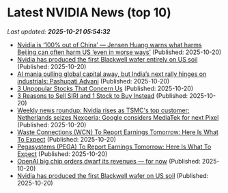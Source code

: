 # Latest NVIDIA News (top 10)
_Last updated: **2025-10-21 05:54:32**_

- [Nvidia is ‘100% out of China’ — Jensen Huang warns what harms Beijing can often harm US ‘even in worse ways’](https://www.livemint.com/companies/news/nvidia-is-100-out-of-china-jensen-huang-warns-what-harms-beijing-can-often-harm-us-even-in-worse-ways-11760930364663.html) (Published: 2025-10-20)
- [Nvidia has produced the first Blackwell wafer entirely on US soil](https://biztoc.com/x/eb5397dab77a9d52) (Published: 2025-10-20)
- [AI mania pulling global capital away, but India’s next rally hinges on industrials: Pashupati Advani](https://economictimes.indiatimes.com/markets/expert-view/ai-mania-pulling-global-capital-away-but-indias-next-rally-hinges-on-industrials-pashupati-advani/articleshow/124699583.cms) (Published: 2025-10-20)
- [3 Unpopular Stocks That Concern Us](https://finance.yahoo.com/news/3-unpopular-stocks-concern-us-044028267.html) (Published: 2025-10-20)
- [3 Reasons to Sell SIRI and 1 Stock to Buy Instead](https://finance.yahoo.com/news/3-reasons-sell-siri-1-040046632.html) (Published: 2025-10-20)
- [Weekly news roundup: Nvidia rises as TSMC's top customer; Netherlands seizes Nexperia; Google considers MediaTek for next Pixel](https://www.digitimes.com/news/a20251020VL204/digitimes-asia-weekly-news-roundup-tsmc-nexperia-mediatek-nvidia.html) (Published: 2025-10-20)
- [Waste Connections (WCN) To Report Earnings Tomorrow: Here Is What To Expect](https://finance.yahoo.com/news/waste-connections-wcn-report-earnings-030705666.html) (Published: 2025-10-20)
- [Pegasystems (PEGA) To Report Earnings Tomorrow: Here Is What To Expect](https://finance.yahoo.com/news/pegasystems-pega-report-earnings-tomorrow-030654581.html) (Published: 2025-10-20)
- [OpenAI big chip orders dwarf its revenues — for now](https://economictimes.indiatimes.com/tech/artificial-intelligence/openai-big-chip-orders-dwarf-its-revenues-for-now/articleshow/124698503.cms) (Published: 2025-10-20)
- [Nvidia has produced the first Blackwell wafer on US soil](https://www.xda-developers.com/nvidia-produced-first-blackwell-wafer-us-soil/) (Published: 2025-10-20)
